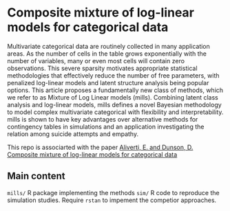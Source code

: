 # Composite mixture of log-linear models for categorical data

Multivariate categorical data are routinely collected in many application areas. As the number of cells in the table grows exponentially with the number of variables, many or even most cells will contain zero observations. This severe sparsity motivates appropriate statistical methodologies that effectively reduce the number of free parameters, with penalized log-linear models and latent structure analysis being popular options. This article proposes a fundamentally new class of methods, which we refer to as Mixture of Log Linear models (mills). Combining latent class analysis and log-linear models, mills defines a novel Bayesian methodology to model complex multivariate categorical with flexibility and interpretability. mills is shown to have key advantages over alternative methods for contingency tables in simulations and an application investigating the relation among suicide attempts and empathy.

This repo is associarted with the paper [Aliverti, E. and Dunson, D. Composite mixture of log-linear models for categorical data](arxiv.org/)

## Main content
`mills/` R package implementing the methods
`sim/` R code to reproduce the simulation studies. Require `rstan` to impement the competior approaches.


